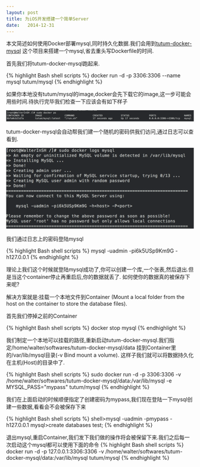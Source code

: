 ```yaml
---
layout: post
title: 为iOS开发搭建一个简单Server
date:   2014-12-31
---
```


本文简述如何使用Docker部署mysql,同时持久化数据.我们会用到[tutum-docker-mysql](https://github.com/tutumcloud/tutum-docker-mysql)
这个项目来搭建一个mysql,省去重头写Dockerfile的时间.

首先我们将tutum-docker-mysql跑起来.

{% highlight Bash shell scripts %}
docker run -d -p 3306:3306 --name mysql tutum/mysql
{% endhighlight %}

如果你本地没有tutum/mysql的image,docker会先下载它的image,这一步可能会用些时间.待执行完毕我们检查一下应该会有如下样子

<img src="/images/posts/docker_ps.png"/>

tutum-docker-mysql会自动帮我们建一个随机的密码供我们访问,通过日志可以查看到.

<img src="/images/posts/docker_mysql_log_password.png"/>

我们通过日志上的密码登陆mysql

{% highlight Bash shell scripts %}
mysql -uadmin -pi6k5USp9Km9G -h127.0.0.1
{% endhighlight %}

理论上我们这个时候就登陆mysql成功了,你可以创建一个库,一个张表,然后退出.但是当这个container停止再重启后,你的数据就丢了.
如何使你的数据真的被保存下来呢?

解决方案就是:挂载一个本地文件到Container (Mount a local folder from the host on the container to store the database files).

首先我们停掉之前的Container

{% highlight Bash shell scripts %}
docker stop mysql
{% endhighlight %}

我们制定一个本地可以挂载的路径,重新启动tutum-docker-mysql.我们指定/home/walter/softwares/tutum-docker-mysql/data 挂到Container里的/var/lib/mysql目录(-v Bind mount a volume).
这样子我们就可以将数据持久化在主机(Host)的目录中了.

{% highlight Bash shell scripts %}
sudo docker run -d -p 3306:3306 -v /home/walter/softwares/tutum-docker-mysql/data:/var/lib/mysql -e MYSQL_PASS="mypass" tutum/mysql
{% endhighlight %}

我们在上面启动的时候顺便指定了创建密码为mypass,我们现在登陆一下mysql创建一些数据,看看会不会被保存下来

{% highlight Bash shell scripts %}
shell>mysql -uadmin -pmypass -h127.0.0.1
mysql>create databases test;
{% endhighlight %}

退出mysql,重启Container,我们发下我们做的操作将会被保留下来.我们之后每一次启动这个mysql都可以使用下面的命令
{% highlight Bash shell scripts %}
docker run -d -p 127.0.0.1:3306:3306 -v /home/walter/softwares/tutum-docker-mysql/data:/var/lib/mysql tutum/mysql
{% endhighlight %}
